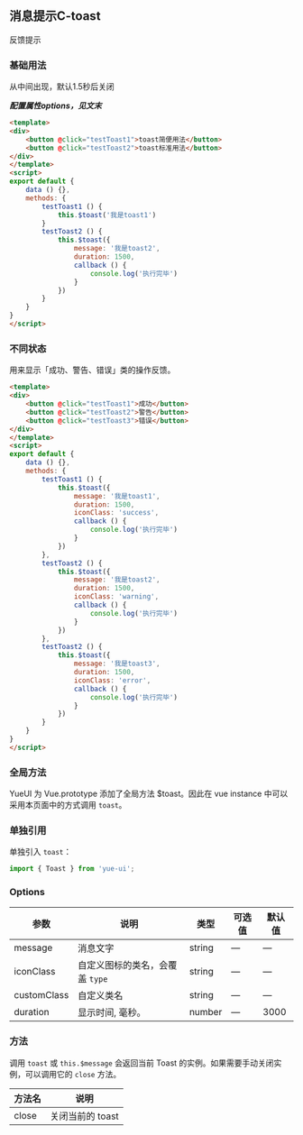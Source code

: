 
## 消息提示C-toast

反馈提示

### 基础用法

从中间出现，默认1.5秒后关闭

***配置属性options，见文末***

```html
<template>
<div>
	<button @click="testToast1">toast简便用法</button>
	<button @click="testToast2">toast标准用法</button>
</div>
</template>
<script>
export default {
	data () {},
	methods: {
		testToast1 () {
			this.$toast('我是toast1')
		}
		testToast2 () {
			this.$toast({
				message: '我是toast2',
				duration: 1500,
				callback () {
					console.log('执行完毕')
				}
			})
		}
	}
}
</script>
```
### 不同状态

用来显示「成功、警告、错误」类的操作反馈。
```html
<template>
<div>
	<button @click="testToast1">成功</button>
	<button @click="testToast2">警告</button>
	<button @click="testToast3">错误</button>
</div>
</template>
<script>
export default {
	data () {},
	methods: {
		testToast1 () {
			this.$toast({
				message: '我是toast1',
				duration: 1500,
				iconClass: 'success',
				callback () {
					console.log('执行完毕')
				}
			})
		},
		testToast2 () {
			this.$toast({
				message: '我是toast2',
				duration: 1500,
				iconClass: 'warning',
				callback () {
					console.log('执行完毕')
				}
			})
		},
		testToast2 () {
			this.$toast({
				message: '我是toast3',
				duration: 1500,
				iconClass: 'error',
				callback () {
					console.log('执行完毕')
				}
			})
		}
	}
}
</script>
```

### 全局方法

YueUI 为 Vue.prototype 添加了全局方法 $toast。因此在 vue instance 中可以采用本页面中的方式调用 `toast`。

### 单独引用

单独引入 `toast`：

```javascript
import { Toast } from 'yue-ui';
```
### Options
| 参数      | 说明          | 类型      | 可选值                           | 默认值  |
|---------- |-------------- |---------- |--------------------------------  |-------- |
| message | 消息文字 | string | — | — |
| iconClass | 自定义图标的类名，会覆盖 `type` | string | — | — |
| customClass | 自定义类名 | string | — | — |
| duration | 显示时间, 毫秒。| number | — | 3000 |

### 方法
调用 `toast` 或 `this.$message` 会返回当前 Toast 的实例。如果需要手动关闭实例，可以调用它的 `close` 方法。

| 方法名 | 说明 |
| ---- | ---- |
| close | 关闭当前的 toast |